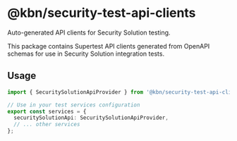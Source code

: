 # @kbn/security-test-api-clients

Auto-generated API clients for Security Solution testing.

This package contains Supertest API clients generated from OpenAPI schemas for use in Security Solution integration tests.

## Usage

```typescript
import { SecuritySolutionApiProvider } from '@kbn/security-test-api-clients';

// Use in your test services configuration
export const services = {
  securitySolutionApi: SecuritySolutionApiProvider,
  // ... other services
};
```


